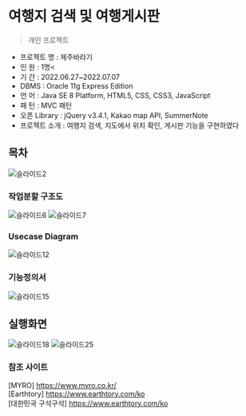 # 여행지 검색 및 여행게시판
> 개인 프로젝트

- 프로젝트 명 : 제주바라기 <br>
- 인 원 : 1명<<br>
- 기 간 : 2022.06.27~2022.07.07 <br>
- DBMS : Oracle 11g Express Edition <br>
- 언 어 : Java SE 8 Platform, HTML5, CSS, CSS3, JavaScript <br>
- 패 턴 : MVC 패턴 <br>
- 오픈 Library : jQuery v3.4.1, Kakao map API, SummerNote <br>
- 프로젝트 소개 : 여행지 검색, 지도에서 위치 확인, 게시판 기능을 구현하였다 <br>

## 목차
![슬라이드2](https://user-images.githubusercontent.com/101315970/178389891-29a0385d-4cab-45bf-8e16-b62cabdd12ee.PNG)
<br>
### 작업분할 구조도
![슬라이드6](https://user-images.githubusercontent.com/101315970/178389923-3dcef254-e236-44a9-95d5-699d9a9273f0.PNG)
![슬라이드7](https://user-images.githubusercontent.com/101315970/178389930-a1033d71-d24b-41bf-8b29-a48aa0c15245.PNG)
<br>
### Usecase Diagram
![슬라이드12](https://user-images.githubusercontent.com/101315970/178389964-635a0416-d39e-499b-a085-4ab89308ae27.PNG)
<br>
### 기능정의서
![슬라이드15](https://user-images.githubusercontent.com/101315970/178389982-579b9769-2818-4009-bbf3-4b56f1b60842.PNG)
<br>
## 실행화면
![슬라이드18](https://user-images.githubusercontent.com/101315970/178390002-ff18de49-7c1f-4eb4-866b-6f3105f6b49d.PNG)
![슬라이드25](https://user-images.githubusercontent.com/101315970/178390063-bf770500-f691-4295-b674-0913caa44822.PNG)
<br>


### 참조 사이트
[MYRO] https://www.myro.co.kr/<br>
[Earthtory] https://www.earthtory.com/ko<br>
[대한민국 구석구석] https://www.earthtory.com/ko<br>
